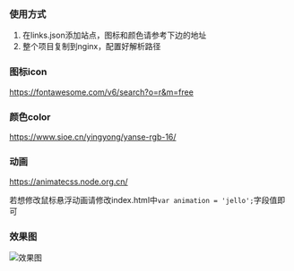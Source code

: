 ### 使用方式

1. 在links.json添加站点，图标和颜色请参考下边的地址
2. 整个项目复制到nginx，配置好解析路径

### 图标icon

<https://fontawesome.com/v6/search?o=r&m=free>

### 颜色color

<https://www.sioe.cn/yingyong/yanse-rgb-16/>

### 动画

<https://animatecss.node.org.cn/>

若想修改鼠标悬浮动画请修改index.html中`var animation = 'jello';`字段值即可

### 效果图

![效果图](https://ddns.chensina.cn:29000/afatpig/blog/20241230112136477.png)